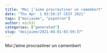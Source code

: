 ```yaml
---
title: "Moi j’aime procrastiner un camembert"
date: "Thu Apr  1 03:59:37 CEST 2021"
tags: ["moijaime", "pipotron"]
author: m1ch3l
categories: ["generated"]
slug: "moijaime/2021-04-01-03:59:37"
---
```


Moi j’aime procrastiner un camembert
